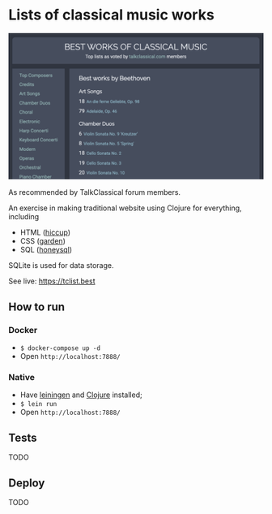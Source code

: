 # Lists of classical music works

![Screenshot of the site](doc/screenshot.png)

As recommended by TalkClassical forum members.

An exercise in making traditional website using Clojure for everything, including
- HTML ([hiccup](https://github.com/weavejester/hiccup))
- CSS ([garden](https://github.com/noprompt/garden))
- SQL ([honeysql](https://github.com/seancorfield/honeysql))

SQLite is used for data storage.

See live: https://tclist.best

## How to run

### Docker

- `$ docker-compose up -d`
- Open `http://localhost:7888/`

### Native

- Have [leiningen](https://leiningen.org) and [Clojure](https://clojure.org) installed;
- `$ lein run`
- Open `http://localhost:7888/`

## Tests

TODO

## Deploy

TODO